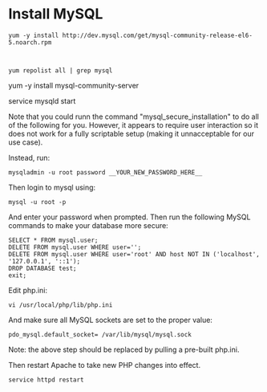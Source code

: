 # Install MySQL


```
yum -y install http://dev.mysql.com/get/mysql-community-release-el6-5.noarch.rpm



yum repolist all | grep mysql
```


yum -y install mysql-community-server


service mysqld start
 


Note that you could runn the command "mysql_secure_installation" to do all of the following for you. However, it appears to require user interaction so it does not work for a fully scriptable setup (making it unnacceptable for our use case).

Instead, run:

```
mysqladmin -u root password __YOUR_NEW_PASSWORD_HERE__
```

Then login to mysql using:
```
mysql -u root -p
```

And enter your password when prompted. Then run the following MySQL commands to make your database more secure:

```
SELECT * FROM mysql.user;
DELETE FROM mysql.user WHERE user='';
DELETE FROM mysql.user WHERE user='root' AND host NOT IN ('localhost', '127.0.0.1', '::1');
DROP DATABASE test;
exit;
```

Edit php.ini:

```
vi /usr/local/php/lib/php.ini
```

And make sure all MySQL sockets are set to the proper value:

```
pdo_mysql.default_socket= /var/lib/mysql/mysql.sock
```

Note: the above step should be replaced by pulling a pre-built php.ini.

Then restart Apache to take new PHP changes into effect.

```
service httpd restart
```
